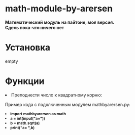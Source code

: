 # math-module-by-arersen
<b>Математический модуль на пайтоне, моя версия. </br>
Сдесь пока-что ничего нет</b>

<h1> Установка</h1>
<p>empty</p>

<h1>Функции</h1>

<Li>Преподнести число к квадратному корню:</li>
<p>Пример кода с подключенным модулем mathbyarersen.py:</p>
<b class="li1"><li>import mathbyarersen as math</li>
<li>a = int(input("a="))</li>
<li>b = math.sqrt(a)</li>
<li>print("a= ",b)</li></b>
<style>
  .li1
  {
  font-size:12px;
  }
  </style>

